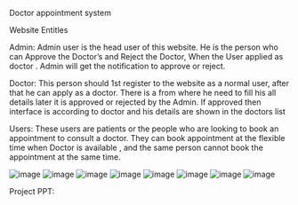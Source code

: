 Doctor appointment system

Website Entitles

Admin:  Admin user is the head user of this website. He is the person who can Approve the 
Doctor’s and Reject the Doctor, When the User applied as doctor . Admin will get the 
notification to approve or reject.

Doctor: This person should 1st register to the website as a normal user, after that he can 
apply as a doctor. There is a from where he need to fill his all details later it is approved or 
rejected by the Admin. If approved then interface is according to doctor and his details are 
shown in the doctors list

 Users: These users are patients or the people who are looking to book an appointment to 
consult a doctor. They can book appointment at the flexible time when Doctor is available , 
and the same person cannot book the appointment at the same time. 

![image](https://github.com/user-attachments/assets/264bfd2b-487c-4a60-af31-536d7fab1b62)
![image](https://github.com/user-attachments/assets/bbeaf6b5-aa38-45bc-9ef0-a655da91cfe0)
![image](https://github.com/user-attachments/assets/aaab47a3-817d-4b61-8187-2987565257dc)
![image](https://github.com/user-attachments/assets/21f51432-3012-4a33-90b3-4eb70475ecb9)
![image](https://github.com/user-attachments/assets/caa171ea-b19d-4d18-be1c-78a96e06984c)
![image](https://github.com/user-attachments/assets/e971d3ad-093b-4c82-aa5d-2f2972c1a754)
![image](https://github.com/user-attachments/assets/ecb0e3f4-a16a-4ffb-90a8-d12b2e4e2a1f)
![image](https://github.com/user-attachments/assets/b424e81a-ca0e-4983-b5a5-0dfc77f093f6)

Project PPT:



